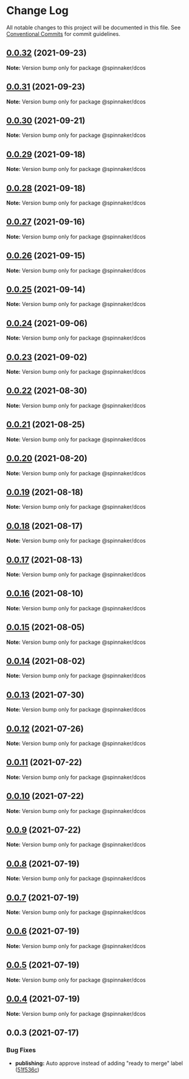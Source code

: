 # Change Log

All notable changes to this project will be documented in this file.
See [Conventional Commits](https://conventionalcommits.org) for commit guidelines.

## [0.0.32](https://github.com/spinnaker/deck/compare/@spinnaker/dcos@0.0.31...@spinnaker/dcos@0.0.32) (2021-09-23)

**Note:** Version bump only for package @spinnaker/dcos





## [0.0.31](https://github.com/spinnaker/deck/compare/@spinnaker/dcos@0.0.30...@spinnaker/dcos@0.0.31) (2021-09-23)

**Note:** Version bump only for package @spinnaker/dcos





## [0.0.30](https://github.com/spinnaker/deck/compare/@spinnaker/dcos@0.0.29...@spinnaker/dcos@0.0.30) (2021-09-21)

**Note:** Version bump only for package @spinnaker/dcos





## [0.0.29](https://github.com/spinnaker/deck/compare/@spinnaker/dcos@0.0.28...@spinnaker/dcos@0.0.29) (2021-09-18)

**Note:** Version bump only for package @spinnaker/dcos





## [0.0.28](https://github.com/spinnaker/deck/compare/@spinnaker/dcos@0.0.27...@spinnaker/dcos@0.0.28) (2021-09-18)

**Note:** Version bump only for package @spinnaker/dcos





## [0.0.27](https://github.com/spinnaker/deck/compare/@spinnaker/dcos@0.0.26...@spinnaker/dcos@0.0.27) (2021-09-16)

**Note:** Version bump only for package @spinnaker/dcos





## [0.0.26](https://github.com/spinnaker/deck/compare/@spinnaker/dcos@0.0.25...@spinnaker/dcos@0.0.26) (2021-09-15)

**Note:** Version bump only for package @spinnaker/dcos





## [0.0.25](https://github.com/spinnaker/deck/compare/@spinnaker/dcos@0.0.24...@spinnaker/dcos@0.0.25) (2021-09-14)

**Note:** Version bump only for package @spinnaker/dcos





## [0.0.24](https://github.com/spinnaker/deck/compare/@spinnaker/dcos@0.0.23...@spinnaker/dcos@0.0.24) (2021-09-06)

**Note:** Version bump only for package @spinnaker/dcos





## [0.0.23](https://github.com/spinnaker/deck/compare/@spinnaker/dcos@0.0.22...@spinnaker/dcos@0.0.23) (2021-09-02)

**Note:** Version bump only for package @spinnaker/dcos





## [0.0.22](https://github.com/spinnaker/deck/compare/@spinnaker/dcos@0.0.21...@spinnaker/dcos@0.0.22) (2021-08-30)

**Note:** Version bump only for package @spinnaker/dcos





## [0.0.21](https://github.com/spinnaker/deck/compare/@spinnaker/dcos@0.0.20...@spinnaker/dcos@0.0.21) (2021-08-25)

**Note:** Version bump only for package @spinnaker/dcos





## [0.0.20](https://github.com/spinnaker/deck/compare/@spinnaker/dcos@0.0.19...@spinnaker/dcos@0.0.20) (2021-08-20)

**Note:** Version bump only for package @spinnaker/dcos





## [0.0.19](https://github.com/spinnaker/deck/compare/@spinnaker/dcos@0.0.18...@spinnaker/dcos@0.0.19) (2021-08-18)

**Note:** Version bump only for package @spinnaker/dcos





## [0.0.18](https://github.com/spinnaker/deck/compare/@spinnaker/dcos@0.0.17...@spinnaker/dcos@0.0.18) (2021-08-17)

**Note:** Version bump only for package @spinnaker/dcos





## [0.0.17](https://github.com/spinnaker/deck/compare/@spinnaker/dcos@0.0.16...@spinnaker/dcos@0.0.17) (2021-08-13)

**Note:** Version bump only for package @spinnaker/dcos





## [0.0.16](https://github.com/spinnaker/deck/compare/@spinnaker/dcos@0.0.15...@spinnaker/dcos@0.0.16) (2021-08-10)

**Note:** Version bump only for package @spinnaker/dcos





## [0.0.15](https://github.com/spinnaker/deck/compare/@spinnaker/dcos@0.0.14...@spinnaker/dcos@0.0.15) (2021-08-05)

**Note:** Version bump only for package @spinnaker/dcos





## [0.0.14](https://github.com/spinnaker/deck/compare/@spinnaker/dcos@0.0.13...@spinnaker/dcos@0.0.14) (2021-08-02)

**Note:** Version bump only for package @spinnaker/dcos





## [0.0.13](https://github.com/spinnaker/deck/compare/@spinnaker/dcos@0.0.12...@spinnaker/dcos@0.0.13) (2021-07-30)

**Note:** Version bump only for package @spinnaker/dcos





## [0.0.12](https://github.com/spinnaker/deck/compare/@spinnaker/dcos@0.0.11...@spinnaker/dcos@0.0.12) (2021-07-26)

**Note:** Version bump only for package @spinnaker/dcos





## [0.0.11](https://github.com/spinnaker/deck/compare/@spinnaker/dcos@0.0.10...@spinnaker/dcos@0.0.11) (2021-07-22)

**Note:** Version bump only for package @spinnaker/dcos





## [0.0.10](https://github.com/spinnaker/deck/compare/@spinnaker/dcos@0.0.8...@spinnaker/dcos@0.0.10) (2021-07-22)

**Note:** Version bump only for package @spinnaker/dcos





## [0.0.9](https://github.com/spinnaker/deck/compare/@spinnaker/dcos@0.0.8...@spinnaker/dcos@0.0.9) (2021-07-22)

**Note:** Version bump only for package @spinnaker/dcos





## [0.0.8](https://github.com/spinnaker/deck/compare/@spinnaker/dcos@0.0.3...@spinnaker/dcos@0.0.8) (2021-07-19)

**Note:** Version bump only for package @spinnaker/dcos





## [0.0.7](https://github.com/spinnaker/deck/compare/@spinnaker/dcos@0.0.3...@spinnaker/dcos@0.0.7) (2021-07-19)

**Note:** Version bump only for package @spinnaker/dcos





## [0.0.6](https://github.com/spinnaker/deck/compare/@spinnaker/dcos@0.0.3...@spinnaker/dcos@0.0.6) (2021-07-19)

**Note:** Version bump only for package @spinnaker/dcos





## [0.0.5](https://github.com/spinnaker/deck/compare/@spinnaker/dcos@0.0.3...@spinnaker/dcos@0.0.5) (2021-07-19)

**Note:** Version bump only for package @spinnaker/dcos





## [0.0.4](https://github.com/spinnaker/deck/compare/@spinnaker/dcos@0.0.3...@spinnaker/dcos@0.0.4) (2021-07-19)

**Note:** Version bump only for package @spinnaker/dcos





## 0.0.3 (2021-07-17)


### Bug Fixes

* **publishing:** Auto approve instead of adding "ready to merge" label ([51f536c](https://github.com/spinnaker/deck/commit/51f536c275e77854d8f173aeec86412ffbd66b6d))
